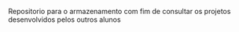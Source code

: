 Repositorio para o armazenamento com fim de consultar os projetos desenvolvidos pelos outros alunos

